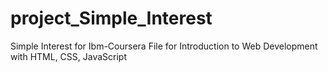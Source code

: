 # project_Simple_Interest
Simple Interest for Ibm-Coursera
File for Introduction to Web Development with HTML, CSS, JavaScript
